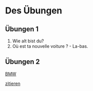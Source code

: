 # Des Übungen

## Übungen 1

1. Wie alt bist du?
2. Où est ta nouvelle voiture ? - La-bas.

## Übungen 2

[BMW](https://lada.by/)

[zitieren](https://www.citroen.by/)
